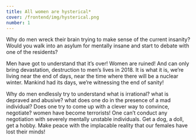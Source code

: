 ```yaml
---
title: All women are hysterical*
cover: /frontend/img/hysterical.png
number: 1
---
```



Why do men wreck their brain trying to make sense of the current insanity? Would you walk into an asylum for mentally insane and start to debate with one of the residents?

Men have got to understand that it’s over! Women are ruined! And can only bring devastation, destruction to men’s lives in 2018. It is what it is, we’re living near the end of days, near the time where there will be a nuclear winter. Mankind had its days, we’re witnessing the end of sanity!

Why do men endlessly try to understand what is irrational? what is depraved and abusive? what does one do in the presence of a mad individual? Does one try to come up with a clever way to convince, negotiate? women have become terrorists! One can’t conduct any negotiation with severely mentally unstable individuals. Get a dog, a doll, get a hobby. Make peace with the implacable reality that our females have lost their minds!

